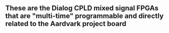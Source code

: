 ## These are the Dialog CPLD mixed signal FPGAs that are "multi-time" programmable and directly related to the Aardvark project board

